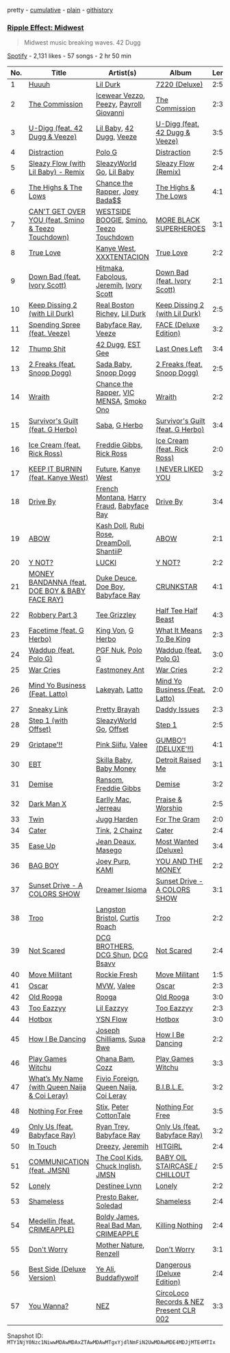 pretty - [cumulative](/playlists/cumulative/37i9dQZF1DX9Xlyj8WKw1E.md) - [plain](/playlists/plain/37i9dQZF1DX9Xlyj8WKw1E) - [githistory](https://github.githistory.xyz/mackorone/spotify-playlist-archive/blob/main/playlists/plain/37i9dQZF1DX9Xlyj8WKw1E)

### [Ripple Effect:  Midwest](https://open.spotify.com/playlist/37i9dQZF1DX9Xlyj8WKw1E)

> Midwest music breaking waves\. 42 Dugg

[Spotify](https://open.spotify.com/user/spotify) - 2,131 likes - 57 songs - 2 hr 50 min

| No. | Title | Artist(s) | Album | Length |
|---|---|---|---|---|
| 1 | [Huuuh](https://open.spotify.com/track/7H3J0vq97ADnTUFgbbgoP6) | [Lil Durk](https://open.spotify.com/artist/3hcs9uc56yIGFCSy9leWe7) | [7220 \(Deluxe\)](https://open.spotify.com/album/2rGN0kLth4hNmyMffDTlpX) | 2:54 |
| 2 | [The Commission](https://open.spotify.com/track/5Ao3zphwFOT0tNJLTJfPX6) | [Icewear Vezzo](https://open.spotify.com/artist/1ZbmerOthZbxz5eR3c9Mn1), [Peezy](https://open.spotify.com/artist/6lOaHNmL3l3hKDGNf0egfs), [Payroll Giovanni](https://open.spotify.com/artist/6q2peHL8h2vUGvWNbsIjii) | [The Commission](https://open.spotify.com/album/67qfz6pLu2dX0jfCQY3AIp) | 2:33 |
| 3 | [U\-Digg \(feat\. 42 Dugg & Veeze\)](https://open.spotify.com/track/0b7UwotRCrS7qBoLDjfvSY) | [Lil Baby](https://open.spotify.com/artist/5f7VJjfbwm532GiveGC0ZK), [42 Dugg](https://open.spotify.com/artist/45gHcnDnMC15sgx3VL7ROG), [Veeze](https://open.spotify.com/artist/0B3kMiB21aPQlKumGDr4c7) | [U\-Digg \(feat\. 42 Dugg & Veeze\)](https://open.spotify.com/album/0gnnmRUd9qg7ihL70KEtVZ) | 3:55 |
| 4 | [Distraction](https://open.spotify.com/track/1oc92BMKYkNxK17C2GtyRM) | [Polo G](https://open.spotify.com/artist/6AgTAQt8XS6jRWi4sX7w49) | [Distraction](https://open.spotify.com/album/30OwIxHqQILQ9vwd86sD3o) | 2:51 |
| 5 | [Sleazy Flow \(with Lil Baby\) \- Remix](https://open.spotify.com/track/5cx7vkF8BQ0iOsVpfvZbnz) | [SleazyWorld Go](https://open.spotify.com/artist/7FOQfJbC3e4GNoheojERnF), [Lil Baby](https://open.spotify.com/artist/5f7VJjfbwm532GiveGC0ZK) | [Sleazy Flow \(Remix\)](https://open.spotify.com/album/4N1yQmAeHbswH8jbcRnsEG) | 2:41 |
| 6 | [The Highs & The Lows](https://open.spotify.com/track/7DKJP7ksSaJn4YyBkcBDii) | [Chance the Rapper](https://open.spotify.com/artist/1anyVhU62p31KFi8MEzkbf), [Joey Bada$$](https://open.spotify.com/artist/2P5sC9cVZDToPxyomzF1UH) | [The Highs & The Lows](https://open.spotify.com/album/2apZoa0oXih4sM7dDMNi2a) | 4:15 |
| 7 | [CAN'T GET OVER YOU \(feat\. Smino & Teezo Touchdown\)](https://open.spotify.com/track/0u0Wg5JO7Aza12fQJMIZ6Q) | [WESTSIDE BOOGIE](https://open.spotify.com/artist/5usbqiU7sjvszjWecANDL6), [Smino](https://open.spotify.com/artist/1ybINI1qPiFbwDXamRtwxD), [Teezo Touchdown](https://open.spotify.com/artist/0fGcIStdT1OpFFhOC7Wp36) | [MORE BLACK SUPERHEROES](https://open.spotify.com/album/5vEoVfNUIb14lEGgAfzkMx) | 3:16 |
| 8 | [True Love](https://open.spotify.com/track/06JvOZ39sK8D8SqiqfaxDU) | [Kanye West](https://open.spotify.com/artist/5K4W6rqBFWDnAN6FQUkS6x), [XXXTENTACION](https://open.spotify.com/artist/15UsOTVnJzReFVN1VCnxy4) | [True Love](https://open.spotify.com/album/1YA0gAfV91LkDq1DODSCbc) | 2:28 |
| 9 | [Down Bad \(feat\. Ivory Scott\)](https://open.spotify.com/track/1MGxL5Z0Jebu8EkOMjfcMe) | [Hitmaka](https://open.spotify.com/artist/1VeOsE6gNwoBsIAinCAb3l), [Fabolous](https://open.spotify.com/artist/0YWxKQj2Go9CGHCp77UOyy), [Jeremih](https://open.spotify.com/artist/3KV3p5EY4AvKxOlhGHORLg), [Ivory Scott](https://open.spotify.com/artist/3fpp6yYqQevscivKbtpgPF) | [Down Bad \(feat\. Ivory Scott\)](https://open.spotify.com/album/1f8Buk5BLXSzIJ4ycOhpjz) | 2:10 |
| 10 | [Keep Dissing 2 \(with Lil Durk\)](https://open.spotify.com/track/68ccsqXPhYGGTQ1RVDDtOh) | [Real Boston Richey](https://open.spotify.com/artist/1iwUuIOKYjV7SKIg27v4zi), [Lil Durk](https://open.spotify.com/artist/3hcs9uc56yIGFCSy9leWe7) | [Keep Dissing 2 \(with Lil Durk\)](https://open.spotify.com/album/5Xt2jd95PhUWTLXoy2pyJN) | 2:54 |
| 11 | [Spending Spree \(feat\. Veeze\)](https://open.spotify.com/track/6SM4LYdg9RFxtpw6rjV99h) | [Babyface Ray](https://open.spotify.com/artist/3zZ88AwlTwfCJkowsFCvLA), [Veeze](https://open.spotify.com/artist/0B3kMiB21aPQlKumGDr4c7) | [FACE \(Deluxe Edition\)](https://open.spotify.com/album/4GZSso90oXNVv0OdzXGjth) | 3:21 |
| 12 | [Thump Shit](https://open.spotify.com/track/5tLdDm1cVYAH2kk7TyjmdW) | [42 Dugg](https://open.spotify.com/artist/45gHcnDnMC15sgx3VL7ROG), [EST Gee](https://open.spotify.com/artist/4FlG0V0jhLO4qGpayFOphj) | [Last Ones Left](https://open.spotify.com/album/1xwuoLGU6bjyiGArJAVYeH) | 3:46 |
| 13 | [2 Freaks \(feat\. Snoop Dogg\)](https://open.spotify.com/track/0bZoGGitOSSriBDfjT5g5J) | [Sada Baby](https://open.spotify.com/artist/2JSwnwAT1BupAQkhqcRCUw), [Snoop Dogg](https://open.spotify.com/artist/7hJcb9fa4alzcOq3EaNPoG) | [2 Freaks \(feat\. Snoop Dogg\)](https://open.spotify.com/album/1IUHCNX0sOEYnpfzo1vgBk) | 2:55 |
| 14 | [Wraith](https://open.spotify.com/track/4GSyA0YDBON0qD8fvqmPan) | [Chance the Rapper](https://open.spotify.com/artist/1anyVhU62p31KFi8MEzkbf), [VIC MENSA](https://open.spotify.com/artist/27w1NoOLMX7tJMYqcetPyG), [Smoko Ono](https://open.spotify.com/artist/5ISXAUt037t6aYhvewRtzd) | [Wraith](https://open.spotify.com/album/15of6rNsLNItJSTZZz6TYT) | 2:27 |
| 15 | [Survivor's Guilt \(feat\. G Herbo\)](https://open.spotify.com/track/1ZTOr7I40ziaQb1vvCM3Ar) | [Saba](https://open.spotify.com/artist/7Hjbimq43OgxaBRpFXic4x), [G Herbo](https://open.spotify.com/artist/5QdEbQJ3ylBnc3gsIASAT5) | [Survivor's Guilt \(feat\. G Herbo\)](https://open.spotify.com/album/5YOSBQ1qVEKRJo5YGBiE7p) | 3:42 |
| 16 | [Ice Cream \(feat\. Rick Ross\)](https://open.spotify.com/track/2S9oc7DcLyDxKfJ8vY7SDi) | [Freddie Gibbs](https://open.spotify.com/artist/0Y4inQK6OespitzD6ijMwb), [Rick Ross](https://open.spotify.com/artist/1sBkRIssrMs1AbVkOJbc7a) | [Ice Cream \(feat\. Rick Ross\)](https://open.spotify.com/album/7ciCOxjckrARP4Ngk1bLb0) | 2:03 |
| 17 | [KEEP IT BURNIN \(feat\. Kanye West\)](https://open.spotify.com/track/7rWCWzPRftzZTZtIyQtaDU) | [Future](https://open.spotify.com/artist/1RyvyyTE3xzB2ZywiAwp0i), [Kanye West](https://open.spotify.com/artist/5K4W6rqBFWDnAN6FQUkS6x) | [I NEVER LIKED YOU](https://open.spotify.com/album/6tE9Dnp2zInFij4jKssysL) | 3:27 |
| 18 | [Drive By](https://open.spotify.com/track/6THXudILWQ4VZQ3mganpt8) | [French Montana](https://open.spotify.com/artist/6vXTefBL93Dj5IqAWq6OTv), [Harry Fraud](https://open.spotify.com/artist/37ASGd4rWpHjuVonnYAN6S), [Babyface Ray](https://open.spotify.com/artist/3zZ88AwlTwfCJkowsFCvLA) | [Drive By](https://open.spotify.com/album/1irwcgHKeiwvpyXFXSAkqu) | 3:41 |
| 19 | [ABOW](https://open.spotify.com/track/5KEpflyct0AqX7H7GVlQVj) | [Kash Doll](https://open.spotify.com/artist/3u579Gdap91lMptBSdXTpf), [Rubi Rose](https://open.spotify.com/artist/1DGAqC29aw0FpJCejAehVk), [DreamDoll](https://open.spotify.com/artist/1nsdnHv49z0H5oPj3sJ3to), [ShantiiP](https://open.spotify.com/artist/6LDmAUGAL9bDnQpu5dxBv5) | [ABOW](https://open.spotify.com/album/6ZfGwuyfS3jUQpZ2L0sx7b) | 2:14 |
| 20 | [Y NOT?](https://open.spotify.com/track/6ELtGA64w8OWCchaj1UU4T) | [LUCKI](https://open.spotify.com/artist/5tQMB0cuNXdCtzovGt55uD) | [Y NOT?](https://open.spotify.com/album/5b6QPwWgYmrWbLeBTwRjSZ) | 2:28 |
| 21 | [MONEY BANDANNA \(feat\. DOE BOY & BABY FACE RAY\)](https://open.spotify.com/track/7xiTieWJbhZbT0xJB8djKD) | [Duke Deuce](https://open.spotify.com/artist/24zj84GShUIcBQYq6VpOYW), [Doe Boy](https://open.spotify.com/artist/6aLoJJxz7MV2iZ423S8tJC), [Babyface Ray](https://open.spotify.com/artist/3zZ88AwlTwfCJkowsFCvLA) | [CRUNKSTAR](https://open.spotify.com/album/6DRGmsZ3SeLptqU9aFEUQV) | 4:10 |
| 22 | [Robbery Part 3](https://open.spotify.com/track/604i6TTlBXBv6HA6392C0b) | [Tee Grizzley](https://open.spotify.com/artist/6AUl0ykLLpvTktob97x9hO) | [Half Tee Half Beast](https://open.spotify.com/album/1MPQSjOwfHFILDB3DGoyrp) | 4:32 |
| 23 | [Facetime \(feat\. G Herbo\)](https://open.spotify.com/track/0AfBqvVQowOxKyau7NxUWp) | [King Von](https://open.spotify.com/artist/6QtgPSJPSzcnn7dPZ4VINp), [G Herbo](https://open.spotify.com/artist/5QdEbQJ3ylBnc3gsIASAT5) | [What It Means To Be King](https://open.spotify.com/album/3nrdCjP7QGBqMEutGTtT1B) | 2:36 |
| 24 | [Waddup \(feat\. Polo G\)](https://open.spotify.com/track/5teSgJfTCFK0ngDASJb99U) | [PGF Nuk](https://open.spotify.com/artist/0PUh7TSiwhSf0xL0b6SLXH), [Polo G](https://open.spotify.com/artist/6AgTAQt8XS6jRWi4sX7w49) | [Waddup \(feat\. Polo G\)](https://open.spotify.com/album/5n7rq7SXw2F014wwX6DlW9) | 3:01 |
| 25 | [War Cries](https://open.spotify.com/track/5K04xQn30QaNp4WyT8DDic) | [Fastmoney Ant](https://open.spotify.com/artist/1r1AoJILFfEvsqNiG85zwL) | [War Cries](https://open.spotify.com/album/30slXEZQTucfmq8bWQaWk6) | 2:29 |
| 26 | [Mind Yo Business \(Feat\. Latto\)](https://open.spotify.com/track/5hR1PFUnx0uRkqYsW4Z4ja) | [Lakeyah](https://open.spotify.com/artist/77gMBvQ2frbQAPyCeoYGm7), [Latto](https://open.spotify.com/artist/3MdXrJWsbVzdn6fe5JYkSQ) | [Mind Yo Business \(Feat\. Latto\)](https://open.spotify.com/album/0NCupn1XlJsAHmUcCCGLQk) | 2:02 |
| 27 | [Sneaky Link](https://open.spotify.com/track/2CNJfTUzkmIXnzRKWmp881) | [Pretty Brayah](https://open.spotify.com/artist/04T13CNEP9VzNd4jMNQrQb) | [Daddy Issues](https://open.spotify.com/album/3xlufhdQ1AnwtwD2IuvIz6) | 2:38 |
| 28 | [Step 1 \(with Offset\)](https://open.spotify.com/track/5gcsJvWzuPMeJBQYdiO0RS) | [SleazyWorld Go](https://open.spotify.com/artist/7FOQfJbC3e4GNoheojERnF), [Offset](https://open.spotify.com/artist/4DdkRBBYG6Yk9Ka8tdJ9BW) | [Step 1](https://open.spotify.com/album/5FK1c1mPSV1qVlrP3STXYf) | 2:57 |
| 29 | [Griptape'!!](https://open.spotify.com/track/5wUVcvWtmLdGhkFiBXvvcF) | [Pink Siifu](https://open.spotify.com/artist/40ZElxHldNyvn7x8WRC6fh), [Valee](https://open.spotify.com/artist/4hRL2QmahOYxXNmNKtG1AI) | [GUMBO'! \(DELUXE'!!\)](https://open.spotify.com/album/3lbykwaYsJtalO3JLO9vKm) | 4:12 |
| 30 | [EBT](https://open.spotify.com/track/0gWNq0lLP0C10Fv059l6Yn) | [Skilla Baby](https://open.spotify.com/artist/1GVenmuuAtusi17LY6FvgI), [Baby Money](https://open.spotify.com/artist/1AMm82jgWgkDpczxW5DMjn) | [Detroit Raised Me](https://open.spotify.com/album/1VSgHchOjhzuYMR9HdV3SC) | 3:16 |
| 31 | [Demise](https://open.spotify.com/track/0gE3uMQss9Y6GqVzApHI24) | [Ransom](https://open.spotify.com/artist/0wZbdAcNn6AjGlNUZek9j4), [Freddie Gibbs](https://open.spotify.com/artist/0Y4inQK6OespitzD6ijMwb) | [Demise](https://open.spotify.com/album/6mgV2wZbnZYYQl59f2hLEj) | 3:20 |
| 32 | [Dark Man X](https://open.spotify.com/track/7CG8yhP3ybtiNsZjfyjOv0) | [Earlly Mac](https://open.spotify.com/artist/7MnzlETJZuQb3EcK8mugEQ), [Jerreau](https://open.spotify.com/artist/1xMXwKQhYLclPctEzpm4nr) | [Praise & Worship](https://open.spotify.com/album/09AhjqYpkeVim8uln6uD5U) | 2:52 |
| 33 | [Twin](https://open.spotify.com/track/53nWoHqTJ3sOTavQAYxGfz) | [Jugg Harden](https://open.spotify.com/artist/2kEHAcfuuNvBYwo4LleLBd) | [For The Gram](https://open.spotify.com/album/4TgA0RnG10EGeLnjhzA7K0) | 2:01 |
| 34 | [Cater](https://open.spotify.com/track/2hiJwxiJF0NBfGb51co00q) | [Tink](https://open.spotify.com/artist/4v6XOdonnfpdTKTRJArG7v), [2 Chainz](https://open.spotify.com/artist/17lzZA2AlOHwCwFALHttmp) | [Cater](https://open.spotify.com/album/2aVO79fW5JjJv1Ia9IBe79) | 2:44 |
| 35 | [Ease Up](https://open.spotify.com/track/4ykxlLzlR2B7OhpkPBMhUW) | [Jean Deaux](https://open.spotify.com/artist/4JqpJeNOhP6bAkolNMLwFg), [Masego](https://open.spotify.com/artist/3ycxRkcZ67ALN3GQJ57Vig) | [Most Wanted \(Deluxe\)](https://open.spotify.com/album/46fxxm1oHMPzR51GElXrAt) | 3:41 |
| 36 | [BAG BOY](https://open.spotify.com/track/59yF6rKcOs8XPa8tdqKwec) | [Joey Purp](https://open.spotify.com/artist/1ewyVtTZBqFYWIcepopRhp), [KAMI](https://open.spotify.com/artist/3BhngrEjaGAD0a8OzzFWlC) | [YOU AND THE MONEY](https://open.spotify.com/album/4MLqaIJeyg2yLVpIumgaGa) | 2:29 |
| 37 | [Sunset Drive \- A COLORS SHOW](https://open.spotify.com/track/6LAG03Nr7qRvPSdmrPC5JF) | [Dreamer Isioma](https://open.spotify.com/artist/6u6AbTVrbabv27DLcSrF8i) | [Sunset Drive \- A COLORS SHOW](https://open.spotify.com/album/24tiks2kEOLQV4JcE45h74) | 3:13 |
| 38 | [Troo](https://open.spotify.com/track/5VkGkl11NE2lw2z1yCqwXh) | [Langston Bristol](https://open.spotify.com/artist/06gQAoURCBTZrRk850fP16), [Curtis Roach](https://open.spotify.com/artist/38KfCZGlEjHIJDKDwH132d) | [Troo](https://open.spotify.com/album/1vq2vDPWT335QRVIk5oegb) | 2:26 |
| 39 | [Not Scared](https://open.spotify.com/track/2kxJsMWm69RBY4oJXeXblb) | [DCG BROTHERS](https://open.spotify.com/artist/7MP0JM4me8DNocS55hbd2J), [DCG Shun](https://open.spotify.com/artist/7okkZ7wwW0Jkh3N8FHOR11), [DCG Bsavv](https://open.spotify.com/artist/1mU5tzu4Oi1c7pq0WPqMOL) | [Not Scared](https://open.spotify.com/album/1aJbTZEpa9NsETBsWHiznD) | 2:49 |
| 40 | [Move Militant](https://open.spotify.com/track/2YP0d5cUF6MJgg5qbOc7ii) | [Rockie Fresh](https://open.spotify.com/artist/5Joy3NHmxKQGEOnjxtaMz3) | [Move Militant](https://open.spotify.com/album/6CJcdfpfdSmGIpVlmvoBSM) | 1:56 |
| 41 | [Oscar](https://open.spotify.com/track/25twZqXp5ivXuuhcoTsoRj) | [MVW](https://open.spotify.com/artist/6DPonzduAacLR7OvVxXsTq), [Valee](https://open.spotify.com/artist/4hRL2QmahOYxXNmNKtG1AI) | [Oscar](https://open.spotify.com/album/6qaxXiRbkx8oRQ4lpKZKaJ) | 2:30 |
| 42 | [Old Rooga](https://open.spotify.com/track/3cjCHIeLdCUk1zour7ek1r) | [Rooga](https://open.spotify.com/artist/5zDlgTCrdCh2cFRX7nH8W1) | [Old Rooga](https://open.spotify.com/album/5KG3i2sN9Gwl6SWi5f2kJZ) | 3:08 |
| 43 | [Too Eazzyy](https://open.spotify.com/track/2xf0DuesbeTevhWIL19H8A) | [Lil Eazzyy](https://open.spotify.com/artist/0rpUnzu4JIoRkKkGvdcm7b) | [Too Eazzyy](https://open.spotify.com/album/1YDcqbw72IjeiMSHbtvxVm) | 2:37 |
| 44 | [Hotbox](https://open.spotify.com/track/2HKv5HnXAAOoQdluLGTYMM) | [YSN Flow](https://open.spotify.com/artist/1je11NKORfLMSjgSNP0DPF) | [Hotbox](https://open.spotify.com/album/0w8H4onMHUe9cUX0kvDNrL) | 3:00 |
| 45 | [How I Be Dancing](https://open.spotify.com/track/75mOF5sNBrbwzZBrc98H8I) | [Joseph Chilliams](https://open.spotify.com/artist/6lirZ0ouvh4l3fz3HSnIwi), [Supa Bwe](https://open.spotify.com/artist/05kWC05qQmocVoC5Udgl6D) | [How I Be Dancing](https://open.spotify.com/album/7A25Dx50EVcB2kJqpgVcJG) | 2:23 |
| 46 | [Play Games Witchu](https://open.spotify.com/track/5A5AEEdtBoNQMF49mN4lPR) | [Ohana Bam](https://open.spotify.com/artist/2i8526w9fGlJcGVmepDyM4), [Cozz](https://open.spotify.com/artist/5oFkj1qSlyBUmV5d6Edgtq) | [Play Games Witchu](https://open.spotify.com/album/2PkSAiVVpva0ZZMsxCQUKY) | 3:30 |
| 47 | [What’s My Name \(with Queen Naija & Coi Leray\)](https://open.spotify.com/track/5m4TMhR7wQQGxelJa7lToQ) | [Fivio Foreign](https://open.spotify.com/artist/14CHVeJGrR5xgUGQFV5BVM), [Queen Naija](https://open.spotify.com/artist/3nViOFa3kZW8OMSNOzwr98), [Coi Leray](https://open.spotify.com/artist/6AMd49uBDJfhf30Ak2QR5s) | [B.I.B.L.E.](https://open.spotify.com/album/6np2Ix6RidhSseqw2dZovP) | 3:21 |
| 48 | [Nothing For Free](https://open.spotify.com/track/4tfmH97RvIxvgqwvuwcs3l) | [Stix](https://open.spotify.com/artist/3bYaMxfMvtAOWHbsTzX5G1), [Peter CottonTale](https://open.spotify.com/artist/4mkGZGaUTIpyG1LnZ6nNIi) | [Nothing For Free](https://open.spotify.com/album/3DAYCvTl7dJBxwDjsWpCFn) | 3:55 |
| 49 | [Only Us \(feat\. Babyface Ray\)](https://open.spotify.com/track/2ui0S7VkIT47mTGLlioGsw) | [Ryan Trey](https://open.spotify.com/artist/5YHM0i7v5TqqibZhS0YiuX), [Babyface Ray](https://open.spotify.com/artist/3zZ88AwlTwfCJkowsFCvLA) | [Only Us \(feat\. Babyface Ray\)](https://open.spotify.com/album/70JVltVkQblqp2cuoCfeMV) | 3:24 |
| 50 | [In Touch](https://open.spotify.com/track/0ZiEInpnUrUD0T3WIFMIW9) | [Dreezy](https://open.spotify.com/artist/7gWumE1wMALHXANLSIt054), [Jeremih](https://open.spotify.com/artist/3KV3p5EY4AvKxOlhGHORLg) | [HITGIRL](https://open.spotify.com/album/2J9CZL9gMrruzFq3SnIlMm) | 2:44 |
| 51 | [COMMUNICATION \(feat\. JMSN\)](https://open.spotify.com/track/1aQkGUWvkoKGyCFjOyirvF) | [The Cool Kids](https://open.spotify.com/artist/1AWNf5CLnHH4oM1hcHiVeV), [Chuck Inglish](https://open.spotify.com/artist/64MoApwh8MFMHUarm13lrv), [JMSN](https://open.spotify.com/artist/6HCkJzbswOIc7Qc5TJ1n5l) | [BABY OIL STAIRCASE / CHILLOUT](https://open.spotify.com/album/5JpFMxX1pLRc75dGao7RW1) | 2:58 |
| 52 | [Lonely](https://open.spotify.com/track/6oOMYwqvZSH2tz8BNeC5om) | [Destinee Lynn](https://open.spotify.com/artist/7JSfvsQiJjdbYMRDMv1q17) | [Lonely](https://open.spotify.com/album/4boTxeLAW9PWIkHTtFUPgV) | 2:21 |
| 53 | [Shameless](https://open.spotify.com/track/5TXHfDONIkjJo9L3VbeNPp) | [Presto Baker](https://open.spotify.com/artist/11mHRqnlqIiSCmR81oiD9w), [Soledad](https://open.spotify.com/artist/2246kGulaALPWwrZv1M2Uv) | [Shameless](https://open.spotify.com/album/4adl3y5F8OSRlNPAzQcy70) | 2:42 |
| 54 | [Medellin \(feat\. CRIMEAPPLE\)](https://open.spotify.com/track/1XSWZYzZvvFHdyTdeHs2oE) | [Boldy James](https://open.spotify.com/artist/4fpwOzxFRMVGfd197dKIdY), [Real Bad Man](https://open.spotify.com/artist/1AmknJ29fbA6ahZXxFCNLE), [CRIMEAPPLE](https://open.spotify.com/artist/0giUOGLTAaVVbdr7aSwM0N) | [Killing Nothing](https://open.spotify.com/album/36AMMUaumC4bYBcUpVryWu) | 2:49 |
| 55 | [Don't Worry](https://open.spotify.com/track/1EX718ENrkXWHFND7nJAQE) | [Mother Nature](https://open.spotify.com/artist/26ZWUilLv1qNvIdoBgq990), [Renzell](https://open.spotify.com/artist/5gaqvfYNGXd1l3nWonrCvd) | [Don't Worry](https://open.spotify.com/album/3lVsoSPotFqGYrKLZ34bP4) | 3:16 |
| 56 | [Best Side \(Deluxe Version\)](https://open.spotify.com/track/4KkJRNMtyzZNA38SbPpOUb) | [Ye Ali](https://open.spotify.com/artist/0Maq4Nk8ZM6keGZjTCXGIH), [Buddaflywolf](https://open.spotify.com/artist/4GpWl0xyRezdDw2q2J365r) | [Dangerous \(Deluxe Edition\)](https://open.spotify.com/album/57B9Y6aPOvsBg4bAHyydN4) | 2:41 |
| 57 | [You Wanna?](https://open.spotify.com/track/6BRJxAgTCr7zCOmTkZuY2Q) | [NEZ](https://open.spotify.com/artist/2Mwy2BwAUT3WU1cZa3pvEW) | [CircoLoco Records & NEZ Present CLR 002](https://open.spotify.com/album/2wAuDx3TtAOyhk0cGMjv5C) | 3:35 |

Snapshot ID: `MTY1NjY0Nzc1NiwwMDAwMDAxZTAwMDAwMTgxYjdlNmFiN2UwMDAwMDE4MDJjMTE4MTIx`
